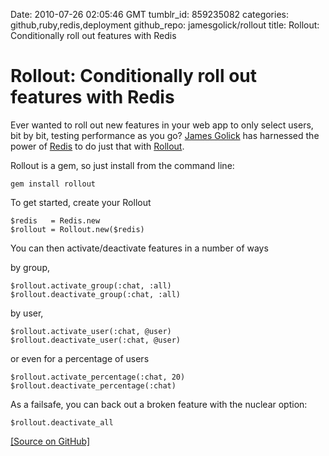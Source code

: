 Date: 2010-07-26 02:05:46 GMT
tumblr_id: 859235082
categories: github,ruby,redis,deployment
github_repo: jamesgolick/rollout
title: Rollout: Conditionally roll out features with Redis

# Rollout: Conditionally roll out features with Redis


Ever wanted to roll out new features in your web app to only select users, bit by bit, testing performance as you go? [James Golick](http://github.com/jamesgolick) has harnessed the power of [Redis](http://code.google.com/p/redis/) to do just that with  [Rollout](http://github.com/jamesgolick/rollout).

Rollout is a gem, so just install from the command line:

    gem install rollout

To get started, create your Rollout

    $redis   = Redis.new
    $rollout = Rollout.new($redis)
    
You can then activate/deactivate features in a number of ways

by group,

    $rollout.activate_group(:chat, :all)
    $rollout.deactivate_group(:chat, :all)

by user,

    $rollout.activate_user(:chat, @user)
    $rollout.deactivate_user(:chat, @user)
    
or even for a percentage of users

    $rollout.activate_percentage(:chat, 20)
    $rollout.deactivate_percentage(:chat)
    
As a failsafe, you can back out a broken feature with the nuclear option:

    $rollout.deactivate_all
    
[[Source on GitHub]](http://github.com/jamesgolick/rollout)
